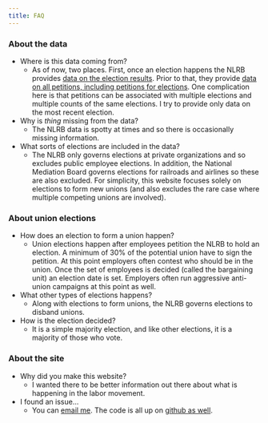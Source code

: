 ```yaml
---
title: FAQ
---
```


### About the data

- Where is this data coming from?
  - As of now, two places. First, once an election happens the NLRB provides [data on the election results](https://www.nlrb.gov/reports/graphs-data/recent-election-results). Prior to that, they provide [data on all petitions, including petitions for elections](https://www.nlrb.gov/search/case). One complication here is that petitions can be associated with multiple elections and multiple counts of the same elections. I try to provide only data on the most recent election. 
- Why is *thing* missing from the data?
  - The NLRB data is spotty at times and so there is occasionally missing information.
- What sorts of elections are included in the data?
  - The NLRB only governs elections at private organizations and so excludes public employee elections. In addition, the National Mediation Board governs elections for railroads and airlines so these are also excluded. For simplicity, this website focuses solely on elections to form new unions (and also excludes the rare case where multiple competing unions are involved).

### About union elections

- How does an election to form a union happen?
  - Union elections happen after employees petition the NLRB to hold an election. A minimum of 30% of the potential union have to sign the petition. At this point employers often contest who should be in the union. Once the set of employees is decided (called the bargaining unit) an election date is set. Employers often run aggressive anti-union campaigns at this point as well.
- What other types of elections happens?
  - Along with elections to form unions, the NLRB governs elections to disband unions.
- How is the election decided?
  - It is a simple majority election, and like other elections, it is a majority of those who vote.


### About the site

- Why did you make this website?
  - I wanted there to be better information out there about what is happening in the labor movement.
- I found an issue...
  - You can [email me](mailto:kevin.reuning@gmail.com). The code is all up on [github as well](https://github.com/reuning/unionwebsite).
